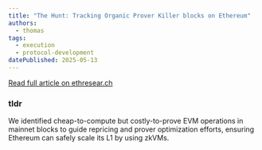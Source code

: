 ```yaml
---
title: "The Hunt: Tracking Organic Prover Killer blocks on Ethereum"
authors:
  - thomas
tags:
  - execution
  - protocol-development
datePublished: 2025-05-13
---
```


[Read full article on ethresear.ch](https://ethresear.ch/t/the-hunt-tracking-organic-prover-killer-blocks-on-ethereum/22332)

### tldr
We identified cheap-to-compute but costly-to-prove EVM operations in mainnet blocks to guide repricing and prover optimization efforts, ensuring Ethereum can safely scale its L1 by using zkVMs.
